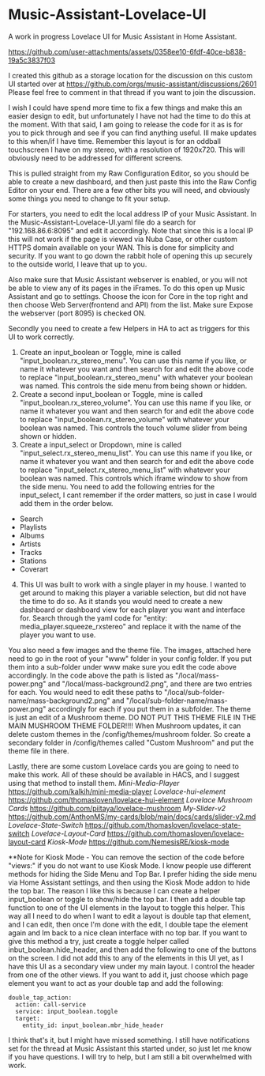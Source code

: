 # Music-Assistant-Lovelace-UI
A work in progress Lovelace UI for Music Assistant in Home Assistant. 


https://github.com/user-attachments/assets/0358ee10-6fdf-40ce-b838-19a5c3837f03


I created this github as a storage location for the discussion on this custom UI started over at https://github.com/orgs/music-assistant/discussions/2601
Please feel free to comment in that thread if you want to join the discussion. 

I wish I could have spend more time to fix a few things and make this an easier design to edit, but unfortunately I have not had the time to do this at the moment. With that said, I am going to release the code for it as is for you to pick through and see if you can find anything useful. Ill make updates to this when/if I have time. 
Remember this layout is for an oddball touchscreen I have on my stereo, with a resolution of 1920x720. This will obviously need to be addressed for different screens. 

This is pulled straight from my Raw Configuration Editor, so you should be able to create a new dashboard, and then just paste this into the Raw Config Editor on your end.  There are a few other bits you will need, and obviously some things you need to change to fit your setup. 

For starters, you need to edit the local address IP of your Music Assistant. In the Music-Assistant-Lovelace-UI.yaml file do a search for "192.168.86.6:8095" and edit it accordingly. Note that since this is a local IP this will not work if the page is viewed via Nuba Case, or other custom HTTPS domain available on your WAN. This is done for simplicity and security. If you want to go down the rabbit hole of opening this up securely to the outside world, I leave that up to you. 

Also make sure that Music Assistant webserver is enabled, or you will not be able to view any of its pages in the iFrames. 
To do this open up Music Assistant and go to settings. Choose the icon for Core in the top right and then choose Web Server(frontend and API) from the list. 
Make sure Expose the webserver (port 8095) is checked ON. 

Secondly you need to create a few Helpers in HA to act as triggers for this UI to work correctly. 

1. Create an input_boolean or Toggle, mine is called "input_boolean.rx_stereo_menu". You can use this name if you like, or name it whatever you want and then search for and edit the above code to replace "input_boolean.rx_stereo_menu" with whatever your boolean was named. 
This controls the side menu from being shown or hidden. 
2. Create a second input_boolean or Toggle, mine is called "input_boolean.rx_stereo_volume". You can use this name if you like, or name it whatever you want and then search for and edit the above code to replace "input_boolean.rx_stereo_volume" with whatever your boolean was named. This controls the touch volume slider from being shown or hidden. 
3. Create a input_select or Dropdown, mine is called "input_select.rx_stereo_menu_list". You can use this name if you like, or name it whatever you want and then search for and edit the above code to replace "input_select.rx_stereo_menu_list" with whatever your boolean was named. This controls which iframe window to show from the side menu. You need to add the following entries for the input_select, I cant remember if the order matters, so just in case I would add them in the order below. 
  -   Search
  -   Playlists
  -   Albums
  -   Artists
  -   Tracks
  -   Stations
  -   Coverart
4. This UI was built to work with a single player in my house. I wanted to get around to making this player a variable selection, but did not have the time to do so.
As it stands you would need to create a new dashboard or dashboard view for each player you want and interface for. 
Search through the yaml code for "entity: media_player.squeeze_rxstereo" and replace it with the name of the player you want to use. 

You also need a few images and the theme file. 
The images, attached here need to go in the root of your "www" folder in your config folder. If you put them into a sub-folder under www make sure you edit the code above accordingly. In the code above the path is listed as "/local/mass-power.png" and "/local/mass-background2.png", and there are two entries for each. You would need to edit these paths to "/local/sub-folder-name/mass-background2.png" and "/local/sub-folder-name/mass-power.png" accordingly for each if you put them in a subfolder. 
The theme is just an edit of a Mushroom theme. 
DO NOT PUT THIS THEME FILE IN THE MAIN MUSHROOM THEME FOLDER!!!! When Mushroom updates, it can delete custom themes in the /config/themes/mushroom folder. So create a secondary folder in /config/themes called "Custom Mushroom" and put the theme file in there. 

Lastly, there are some custom Lovelace cards you are going to need to make this work. 
All of these should be available in HACS, and I suggest using that method to install them. 
_Mini-Media-Player_  https://github.com/kalkih/mini-media-player
_Lovelace-hui-element_  https://github.com/thomasloven/lovelace-hui-element
_Lovelace Mushroom Cards_  https://github.com/piitaya/lovelace-mushroom
_My-Slider-v2_  https://github.com/AnthonMS/my-cards/blob/main/docs/cards/slider-v2.md
_Lovelace-State-Switch_  https://github.com/thomasloven/lovelace-state-switch
_Lovelace-Layout-Card_  https://github.com/thomasloven/lovelace-layout-card
_Kiosk-Mode_  https://github.com/NemesisRE/kiosk-mode

**Note for Kiosk Mode - You can remove the section of the code before "views:" if you do not want to use Kiosk Mode. I know people use different methods for hiding the Side Menu and Top Bar. I prefer hiding the side menu via Home Assistant settings, and then using the Kiosk Mode addon to hide the top bar. 
The reason I like this is because I can create a helper input_boolean or toggle to show/hide the top bar. I then add a double tap function to one of the UI elements in the layout to toggle this helper. This way all I need to do when I want to edit a layout is double tap that element, and I can edit, then once I'm done with the edit, I double tape the element again and Im back to a nice clean interface with no top bar. If you want to give this method a try, just create a toggle helper called inbut_boolean.hide_header, and then add the following to one of the buttons on the screen. I did not add this to any of the elements in this UI yet, as I have this UI as a secondary view under my main layout. I control the header from one of the other views. If you want to add it, just choose which page element you want to act as your double tap and add the following: 
```
double_tap_action:
  action: call-service
  service: input_boolean.toggle
  target:
    entity_id: input_boolean.mbr_hide_header
```

I think that's it, but I might have missed something. I still have notifications set for the thread at Music Assistant this started under, so just let me know if you have questions. I will try to help, but I am still a bit overwhelmed with work. 
